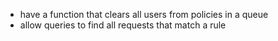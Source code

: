 * have a function that clears all users from policies in a queue
* allow queries to find all requests that match a rule